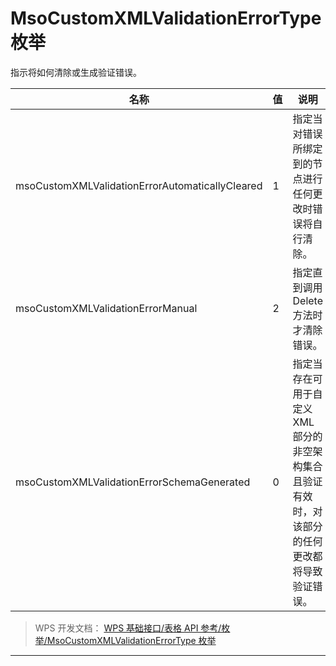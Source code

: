 # MsoCustomXMLValidationErrorType 枚举

指示将如何清除或生成验证错误。

| 名称                                            | 值  | 说明                                                                                            |
|-------------------------------------------------|-----|-------------------------------------------------------------------------------------------------|
| msoCustomXMLValidationErrorAutomaticallyCleared | 1   | 指定当对错误所绑定到的节点进行任何更改时错误将自行清除。                                        |
| msoCustomXMLValidationErrorManual               | 2   | 指定直到调用 Delete 方法时才清除错误。                                                          |
| msoCustomXMLValidationErrorSchemaGenerated      | 0   | 指定当存在可用于自定义 XML 部分的非空架构集合且验证有效时，对该部分的任何更改都将导致验证错误。 |

> WPS 开发文档： [WPS 基础接口/表格 API 参考/枚举/MsoCustomXMLValidationErrorType 枚举](https://qn.cache.wpscdn.cn/encs/doc/office_v19/topics/WPS%20%E5%9F%BA%E7%A1%80%E6%8E%A5%E5%8F%A3/%E8%A1%A8%E6%A0%BC%20API%20%E5%8F%82%E8%80%83/%E6%9E%9A%E4%B8%BE/MsoCustomXMLValidationErrorType%20%E6%9E%9A%E4%B8%BE.html)

------------------------------------------------------------------------
